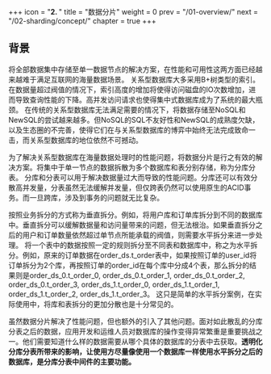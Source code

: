 +++
icon = "<b>2. </b>"
title = "数据分片"
weight = 0
prev = "/01-overview/"
next = "/02-sharding/concept/"
chapter = true
+++

## 背景

将全部数据集中存储至单一数据节点的解决方案，在性能和可用性这两方面已经越来越难于满足互联网的海量数据场景。
关系型数据库大多采用B+树类型的索引。在数据量超过阀值的情况下，索引高度的增加将使得访问磁盘的IO次数增加，进而导致查询性能的下降。高并发访问请求也使得集中式数据库成为了系统的最大瓶颈。
在传统的关系型数据库无法满足需要的情况下，将数据存储至NoSQL和NewSQL的尝试越来越多。但NoSQL的SQL不友好性和NewSQL的成熟度欠缺，以及生态圈的不完善，使得它们在与关系型数据库的博弈中始终无法完成致命一击，而关系型数据库的地位依然不可撼动。

为了解决关系型数据库在海量数据处理时的性能问题，将数据分片是行之有效的解决方案。将集中于单一节点的数据拆散为多个数据库和表分别存储，称为分库分表。
分库和分表可以用于解决数据量过大而导致的性能问题。分库还可以有效分散高并发量，分表虽然无法缓解并发量，但仅跨表仍然可以使用原生的ACID事务。而一旦跨库，涉及到事务的问题就无比复杂。

按照业务拆分的方式称为垂直拆分。例如，将用户库和订单库拆分到不同的数据库中。垂直拆分可以缓解数据量和访问量带来的问题，但无法根治。如果垂直拆分之后的用户和订单数量依然超过单节点所能承载的阀值，则需要水平拆分来进一步处理。
将一个表中的数据按照一定的规则拆分至不同表和数据库中，称之为水平拆分。例如，原来的订单数据在order_ds.t_order表中，如果按照订单的user_id将订单拆分为2个库，再按照订单的order_id在每个库中分成4个表，那么拆分的结果则是order_ds_0.t_order_0, order_ds_0.t_order_1, order_ds_0.t_order_2, order_ds_0.t_order_3, order_ds_1.t_order_0, order_ds_1.t_order_1, order_ds_1.t_order_2, order_ds_1.t_order_3。
这只是简单的水平拆分案例，在实际使用中，将库和表拆分的更加分散也是十分常见的。

虽然数据分片解决了性能问题，但也额外的引入了其他问题。面对如此散乱的分库分表之后的数据，应用开发和运维人员对数据库的操作变得异常繁重是重要挑战之一。他们需要知道什么样的数据需要从哪个具体的数据库的分表中去获取。**透明化分库分表所带来的影响，让使用方尽量像使用一个数据库一样使用水平拆分之后的数据库，是分库分表中间件的主要功能。**
